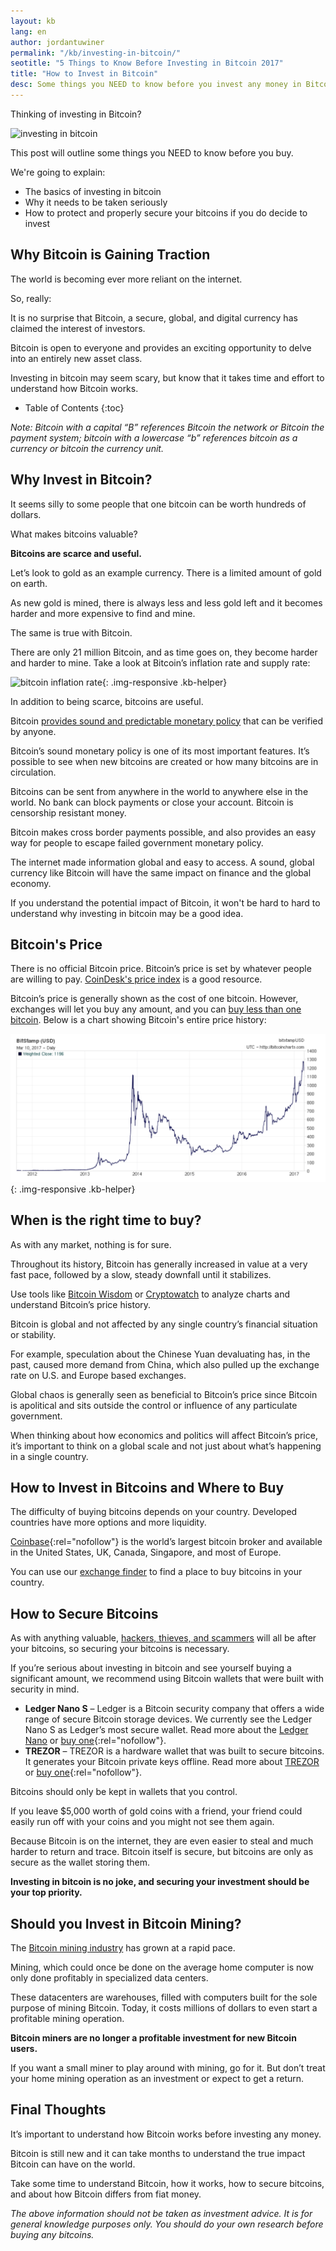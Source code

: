 ```yaml
---
layout: kb
lang: en
author: jordantuwiner
permalink: "/kb/investing-in-bitcoin/"
seotitle: "5 Things to Know Before Investing in Bitcoin 2017"
title: "How to Invest in Bitcoin"
desc: Some things you NEED to know before you invest any money in Bitcoin in 2017.
---
```

Thinking of investing in Bitcoin? 

<img class="color-guide-img halfimg-right" alt="investing in bitcoin" src="/img/goodicons/doublecoin.png">

This post will outline some things you NEED to know before you buy. 

We're going to explain:

* The basics of investing in bitcoin 
* Why it needs to be taken seriously
* How to protect and properly secure your bitcoins if you do decide to invest

## Why Bitcoin is Gaining Traction

The world is becoming ever more reliant on the internet. 

So, really:

It is no surprise that Bitcoin, a secure, global, and digital currency has claimed the interest of investors. 

Bitcoin is open to everyone and provides an exciting opportunity to delve into an entirely new asset class. 

Investing in bitcoin may seem scary, but know that it takes time and effort to understand how Bitcoin works.

* Table of Contents
{:toc}

*Note: Bitcoin with a capital “B” references Bitcoin the network or Bitcoin the payment system; bitcoin with a lowercase “b” references bitcoin as a currency or bitcoin the currency unit.*

## Why Invest in Bitcoin?
It seems silly to some people that one bitcoin can be worth hundreds of dollars. 

What makes bitcoins valuable? 

**Bitcoins are scarce and useful.** 

Let’s look to gold as an example currency. There is a limited amount of gold on earth. 

As new gold is mined, there is always less and less gold left and it becomes harder and more expensive to find and mine. 

The same is true with Bitcoin. 

There are only 21 million Bitcoin, and as time goes on, they become harder and harder to mine. Take a look at Bitcoin’s inflation rate and supply rate:

![bitcoin inflation rate][inflationchart]{: .img-responsive .kb-helper}

In addition to being scarce, bitcoins are useful. 

Bitcoin [provides sound and predictable monetary policy](http://nakamotoinstitute.org/mempool/the-bitcoin-central-banks-perfect-monetary-policy/) that can be verified by anyone. 

Bitcoin’s sound monetary policy is one of its most important features. It’s possible to see when new bitcoins are created or how many bitcoins are in circulation. 

Bitcoins can be sent from anywhere in the world to anywhere else in the world. No bank can block payments or close your account. Bitcoin is censorship resistant money.  

Bitcoin makes cross border payments possible, and also provides an easy way for people to escape failed government monetary policy. 

The internet made information global and easy to access. A sound, global currency like Bitcoin will have the same impact on finance and the global economy. 

If you understand the potential impact of Bitcoin, it won't be hard to hard to understand why investing in bitcoin may be a good idea. 

## Bitcoin's Price
There is no official Bitcoin price. Bitcoin’s price is set by whatever people are willing to pay. [CoinDesk's price index](http://www.coindesk.com/price/) is a good resource. 

Bitcoin’s price is generally shown as the cost of one bitcoin. However, exchanges will let you buy any amount, and you can [buy less than one bitcoin](/kb/buy-less-than-one-bitcoin/). Below is a chart showing Bitcoin's entire price history:

![bitcoin price history][bitcoinprice]{: .img-responsive .kb-helper}

## When is the right time to buy? 
As with any market, nothing is for sure. 

Throughout its history, Bitcoin has generally increased in value at a very fast pace, followed by a slow, steady downfall until it stabilizes. 

Use tools like [Bitcoin Wisdom](https://bitcoinwisdom.com/) or [Cryptowatch](https://cryptowat.ch/) to analyze charts and understand Bitcoin’s price history. 

Bitcoin is global and not affected by any single country’s financial situation or stability. 

For example, speculation about the Chinese Yuan devaluating has, in the past, caused more demand from China, which also pulled up the exchange rate on U.S. and Europe based exchanges. 

Global chaos is generally seen as beneficial to Bitcoin’s price since Bitcoin is apolitical and sits outside the control or influence of any particulate government. 

When thinking about how economics and politics will affect Bitcoin’s price, it’s important to think on a global scale and not just about what’s happening in a single country.

## How to Invest in Bitcoins and Where to Buy
The difficulty of buying bitcoins depends on your country. Developed countries have more options and more liquidity. 

[Coinbase](http://buybitcoinww.co/Buy_Coinbase){:rel="nofollow"} is the world’s largest bitcoin broker and available in the United States, UK, Canada, Singapore, and most of Europe. 

You can use our [exchange finder](/) to find a place to buy bitcoins in your country. 

## How to Secure Bitcoins
As with anything valuable, [hackers, thieves, and scammers](/#avoid-scams) will all be after your bitcoins, so securing your bitcoins is necessary. 

If you’re serious about investing in bitcoin and see yourself buying a significant amount, we recommend using Bitcoin wallets that were built with security in mind. 

* **Ledger Nano S** – Ledger is a Bitcoin security company that offers a wide range of secure Bitcoin storage devices. We currently see the Ledger Nano S as Ledger’s most secure wallet. Read more about the [Ledger Nano](/wallets/ledger-nano-s/) or [buy one](http://buybitcoinww.co/Ledger_Nano_S){:rel="nofollow"}. 
* **TREZOR** – TREZOR is a hardware wallet that was built to secure bitcoins. It generates your Bitcoin private keys offline. Read more about [TREZOR](/wallets/trezor/) or [buy one](http://buybitcoinww.co/TREZOR_Wallet){:rel="nofollow"}. 

Bitcoins should only be kept in wallets that you control. 

If you leave $5,000 worth of gold coins with a friend, your friend could easily run off with your coins and you might not see them again. 

Because Bitcoin is on the internet, they are even easier to steal and much harder to return and trace. Bitcoin itself is secure, but bitcoins are only as secure as the wallet storing them. 

**Investing in bitcoin is no joke, and securing your investment should be your top priority.**

## Should you Invest in Bitcoin Mining?

The [Bitcoin mining industry](https://bitcoinworldwide.com/mining/) has grown at a rapid pace. 

Mining, which could once be done on the average home computer is now only done profitably in specialized data centers. 

These datacenters are warehouses, filled with computers built for the sole purpose of mining Bitcoin. Today, it costs millions of dollars to even start a profitable mining operation. 

**Bitcoin miners are no longer a profitable investment for new Bitcoin users.**

If you want a small miner to play around with mining, go for it. But don’t treat your home mining operation as an investment or expect to get a return.  

## Final Thoughts
It’s important to understand how Bitcoin works before investing any money. 

Bitcoin is still new and it can take months to understand the true impact Bitcoin can have on the world. 

Take some time to understand Bitcoin, how it works, how to secure bitcoins, and about how Bitcoin differs from fiat money.  

_The above information should not be taken as investment advice. It is for general knowledge purposes only. You should do your own research before buying any bitcoins._

[inflationchart]: /img/kb/bitcoinsupply.png
[bitcoinprice]: /img/kb/bitcoinprice.png